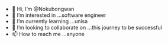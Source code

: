 - 👋 Hi, I’m @Nokubongwan
- 👀 I’m interested in ...software engineer 
- 🌱 I’m currently learning ...unisa
- 💞️ I’m looking to collaborate on ...this journey to be successful 
- 📫 How to reach me ...anyone 

<!---
Nokubongwan/Nokubongwan is a ✨ special ✨ repository because its `README.md` (this file) appears on your GitHub profile.
You can click the Preview link to take a look at your changes.
--->
